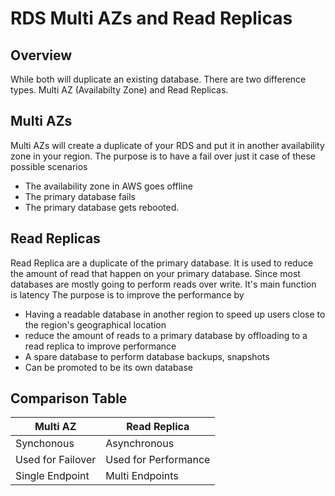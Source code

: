 # RDS Multi AZs and Read Replicas

## Overview
While both will duplicate an existing database. There are two difference types. Multi AZ (Availabilty Zone) and Read Replicas. 

## Multi AZs
Multi AZs will create a duplicate of your RDS and put it in another availability zone in your region. The purpose is to have a fail over just it case of these possible scenarios
- The availability zone in AWS goes offline
- The primary database fails
- The primary database gets rebooted. 

## Read Replicas
Read Replica are a duplicate of the primary database. It is used to reduce the amount of read that happen on your primary database. Since most databases are mostly going to perform reads over write. It's main function is latency The purpose is to improve the performance by
- Having a readable database in another region to speed up users close to the region's geographical location
- reduce the amount of reads to a primary database by offloading to a read replica to improve performance
- A spare database to perform database backups, snapshots
- Can be promoted to be its own database

## Comparison Table
| Multi AZ          | Read Replica         |
|-------------------|----------------------|
| Synchonous        | Asynchronous         |
| Used for Failover | Used for Performance |
| Single Endpoint   | Multi Endpoints      |
